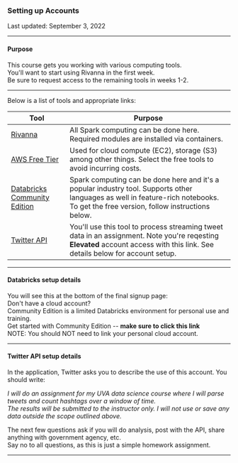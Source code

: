 ### Setting up Accounts

Last updated: September 3, 2022

---

#### Purpose

This course gets you working with various computing tools.  
You'll want to start using Rivanna in the first week.  
Be sure to request access to the remaining tools in weeks 1-2.

---

Below is a list of tools and appropriate links: 

| Tool  | Purpose  |  
|---|---|
| [Rivanna](https://rivanna-portal.hpc.virginia.edu/pun/sys/dashboard/batch_connect/sessions)  |  All Spark computing can be done here. Required modules are installed via containers. |    
|  [AWS Free Tier](https://aws.amazon.com/free/?all-free-tier.sort-by=item.additionalFields.SortRank&all-free-tier.sort-order=asc) | Used for cloud compute (EC2), storage (S3) among other things. Select the free tools to avoid incurring costs. |
| [Databricks Community Edition](https://community.cloud.databricks.com/login.html) | Spark computing can be done here and it's a popular industry tool. Supports other languages as well in feature-rich notebooks. To get the free version, follow instructions below.|
|[Twitter API](https://developer.twitter.com/en/portal/products/elevated)| You'll use this tool to process streaming tweet data in an assignment. Note you're reqesting **Elevated** account access with this link. See details below for account setup.|

---

#### Databricks setup details 
You will see this at the bottom of the final signup page:  
Don't have a cloud account?  
Community Edition is a limited Databricks environment for personal use and training.  
Get started with Community Edition -- **make sure to click this link**  
NOTE: You should NOT need to link your personal cloud account.

---

#### Twitter API setup details
In the application, Twitter asks you to describe the use of this account. You should write:

*I will do an assignment for my UVA data science course where I will parse tweets and count hashtags over a window of time.  
The results will be submitted to the instructor only. I will not use or save any data outside the scope outlined above.*

The next few questions ask if you will do analysis, post with the API, share anything with government agency, etc.  
Say no to all questions, as this is just a simple homework assignment.

---
